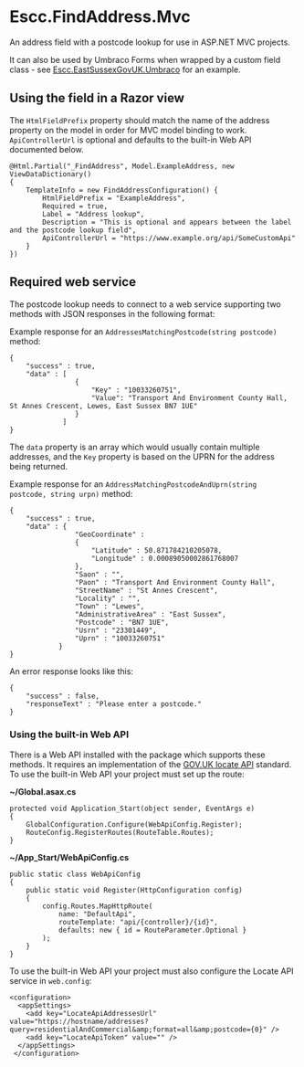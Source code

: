 # Escc.FindAddress.Mvc

An address field with a postcode lookup for use in ASP.NET MVC projects.

It can also be used by Umbraco Forms when wrapped by a custom field class - see [Escc.EastSussexGovUK.Umbraco](https://github.com/east-sussex-county-council/Escc.EastSussexGovUK.Umbraco) for an example.

## Using the field in a Razor view

The `HtmlFieldPrefix` property should match the name of the address property on the model in order for MVC model binding to work. `ApiControllerUrl` is optional and defaults to the built-in Web API documented below.

 	@Html.Partial("_FindAddress", Model.ExampleAddress, new ViewDataDictionary()
    {
    	TemplateInfo = new FindAddressConfiguration() { 
			HtmlFieldPrefix = "ExampleAddress", 
			Required = true, 
			Label = "Address lookup",
			Description = "This is optional and appears between the label and the postcode lookup field",
			ApiControllerUrl = "https://www.example.org/api/SomeCustomApi"
		}
    })

## Required web service

The postcode lookup needs to connect to a web service supporting two methods with JSON responses in the following format:

Example response for an `AddressesMatchingPostcode(string postcode)` method:

	{
		"success" : true,
		"data" : [
					{ 
						"Key" : "10033260751",
						"Value": "Transport And Environment County Hall, St Annes Crescent, Lewes, East Sussex BN7 1UE"
					}
				 ]
	}

The `data` property is an array which would usually contain multiple addresses, and the `Key` property is based on the UPRN for the address being returned.

Example response for an `AddressMatchingPostcodeAndUprn(string postcode, string urpn)` method:

	{
		"success" : true,
		"data" : {
					"GeoCoordinate" : 
					{
						"Latitude" : 50.871784210205078,
						"Longitude" : 0.00089050002861768007
					},
					"Saon" : "",
					"Paon" : "Transport And Environment County Hall",
					"StreetName" : "St Annes Crescent",
					"Locality" : "",
					"Town" : "Lewes",
					"AdministrativeArea" : "East Sussex",
					"Postcode" : "BN7 1UE",
					"Usrn" : "23301449",
					"Uprn" : "10033260751"
				}
	}

An error response looks like this:

	{
		"success" : false,
		"responseText" : "Please enter a postcode."
	}

### Using the built-in Web API
There is a Web API installed with the package which supports these methods. It requires an implementation of the [GOV.UK locate API](https://github.com/alphagov/locate-api) standard. To use the built-in Web API your project must set up the route:

**~/Global.asax.cs**

	protected void Application_Start(object sender, EventArgs e)
    {
        GlobalConfiguration.Configure(WebApiConfig.Register);
        RouteConfig.RegisterRoutes(RouteTable.Routes);
    }

**~/App_Start/WebApiConfig.cs**

	public static class WebApiConfig
    {
        public static void Register(HttpConfiguration config)
        {
            config.Routes.MapHttpRoute(
                name: "DefaultApi",
                routeTemplate: "api/{controller}/{id}",
                defaults: new { id = RouteParameter.Optional }
            );
        }
    }

To use the built-in Web API your project must also configure the Locate API service in `web.config`:

	<configuration>
	  <appSettings>
	    <add key="LocateApiAddressesUrl" value="https://hostname/addresses?query=residentialAndCommercial&amp;format=all&amp;postcode={0}" />
	    <add key="LocateApiToken" value="" />
	  </appSettings>
	 </configuration>

